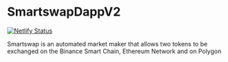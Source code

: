 # SmartswapDappV2

[![Netlify Status](https://api.netlify.com/api/v1/badges/a03a53fd-fe83-4e96-9ee8-2ef6be947411/deploy-status)](https://app.netlify.com/sites/smartswapdappv2/deploys)

Smartswap is an automated market maker that allows two tokens to be exchanged on the Binance Smart Chain, Ethereum Network and on Polygon
